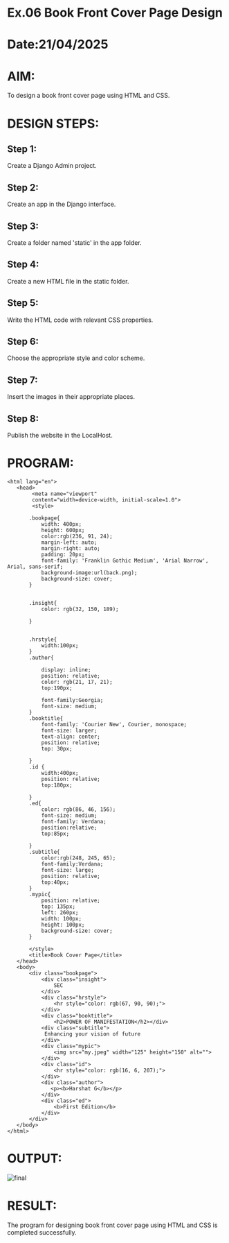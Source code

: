 # Ex.06 Book Front Cover Page Design
# Date:21/04/2025
# AIM:
To design a book front cover page using HTML and CSS.

# DESIGN STEPS:
## Step 1:
Create a Django Admin project.

## Step 2:
Create an app in the Django interface.

## Step 3:
Create a folder named 'static' in the app folder.

## Step 4:
Create a new HTML file in the static folder.

## Step 5:
Write the HTML code with relevant CSS properties.

## Step 6:
Choose the appropriate style and color scheme.

## Step 7:
Insert the images in their appropriate places.

## Step 8:
Publish the website in the LocalHost.

# PROGRAM:
```
<html lang="en">
   <head>
        <meta name="viewport" 
        content="width=device-width, initial-scale=1.0">
        <style>

       .bookpage{
           width: 400px;
           height: 600px;
           color:rgb(236, 91, 24);
           margin-left: auto;
           margin-right: auto;
           padding: 20px;
           font-family: 'Franklin Gothic Medium', 'Arial Narrow', Arial, sans-serif;
           background-image:url(back.png);
           background-size: cover;
       }
           

       .insight{
           color: rgb(32, 150, 189);

       }

       
       .hrstyle{
           width:100px;
       }
       .author{
       
           display: inline;
           position: relative;
           color: rgb(21, 17, 21);
           top:190px;
           
           font-family:Georgia;
           font-size: medium;
       }
       .booktitle{
           font-family: 'Courier New', Courier, monospace;
           font-size: larger;
           text-align: center;
           position: relative;
           top: 30px;
       
       }
       .id {
           width:400px;
           position: relative;
           top:180px;
           
       }
       .ed{
           color: rgb(86, 46, 156);
           font-size: medium;
           font-family: Verdana;
           position:relative;
           top:85px;

       }
       .subtitle{
           color:rgb(248, 245, 65);
           font-family:Verdana;
           font-size: large;
           position: relative;
           top:40px;
       }
       .mypic{
           position: relative;
           top: 135px;
           left: 260px;
           width: 100px;
           height: 100px;
           background-size: cover;
       }
       
       </style>
       <title>Book Cover Page</title>
   </head>
   <body>
       <div class="bookpage">
           <div class="insight">
               SEC 
           </div>
           <div class="hrstyle">
               <hr style="color: rgb(67, 90, 90);">
           </div>
           <div class="booktitle">
               <h2>POWER OF MANIFESTATION</h2></div>
           <div class="subtitle">
            Enhancing your vision of future
           </div>
           <div class="mypic">
               <img src="my.jpeg" width="125" height="150" alt="">
           </div>
           <div class="id">
               <hr style="color: rgb(16, 6, 207);">
           </div>
           <div class="author">
              <p><b>Harshat G</b></p>
           </div>
           <div class="ed">
               <b>First Edition</b>
           </div>
       </div>
   </body>
</html>
```
# OUTPUT:
![final](https://github.com/user-attachments/assets/09feb933-27ed-4300-8cc4-70462c9d00aa)


# RESULT:
The program for designing book front cover page using HTML and CSS is completed successfully.
